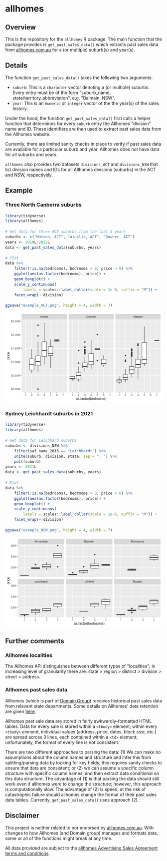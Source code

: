 # allhomes

## Overview

This is the repository for the `allhomes` R package. The main function that the package provides is `get_past_sales_data()` which extracts past sales data from [allhomes.com.au](allhomes.com.au) for a (or multiple) suburb(s) and year(s).

## Details

The function `get_past_sales_data()` takes the following two arguments:

- `suburb`: This is a `character` vector denoting a (or multiple) suburbs. Every entry must be of the form "suburb_name, state/territory_abbreviation", e.g. "Balmain, NSW".
- `year`: This is an `numeric` or `integer` vector of the the year(s) of the sales history.

Under the hood, the function `get_past_sales_data()` first calls a helper function that determines for every `suburb` entry the Allhomes "division" name and ID. These identifiers are then used to extract past sales data from the Allhomes website.

Currently, there are limited sanity checks in place to verify if past sales data are available for a particular suburb and year. Allhomes does not have data for all suburbs and years.

`allhomes` also provides two datasets `divisions_ACT` and `divisions_NSW` that list division names and IDs for all Allhomes divisions (suburbs) in the ACT and NSW, respectively.

## Example

### Three North Canberra suburbs

```r
library(tidyverse)
library(allhomes)

# Get data for three ACT suburbs from the last 5 years 
suburbs <- c("Watson, ACT", "Ainslie, ACT", "Downer, ACT")
years <- 2018L:2022L
data <- get_past_sales_data(suburbs, years)

# Plot
data %>%
    filter(!is.na(bedrooms), bedrooms > 0, price > 0) %>%
    ggplot(aes(as.factor(bedrooms), price)) +
    geom_boxplot() +
    scale_y_continuous(
        labels = scales::label_dollar(scale = 1e-6, suffix = "M")) +
    facet_wrap(~ division)

ggsave("example_ACT.png", height = 4, width = 7)
```

![](example_ACT.png)


### Sydney Leichhardt suburbs in 2021

```r
library(tidyverse)
library(allhomes)

# Get data for Leichhard suburbs
suburbs <- divisions_NSW %>%
    filter(sa3_name_2016 == "Leichhardt") %>%
    unite(suburb, division, state, sep = ", ") %>%
    pull(suburb)
years <- 2021L
data <- get_past_sales_data(suburbs, years)

# Plot
data %>%
    filter(!is.na(bedrooms), bedrooms > 0, price > 0) %>%
    ggplot(aes(as.factor(bedrooms), price)) +
    geom_boxplot() +
    scale_y_continuous(
        labels = scales::label_dollar(scale = 1e-6, suffix = "M")) +
    facet_wrap(~ division)

ggsave("example_NSW.png", height = 4, width = 7)
```

![](example_NSW.png)


## Further comments

### Allhomes localities

The Allhomes API distinguishes between different types of "localities"; in increasing level of granularity there are: state > region > district > division > street > address.


### Allhomes past sales data

Allhomes (which is part of [Domain Group](https://en.wikipedia.org/wiki/Domain_Group)) receives historical past sales data from relevant state departments. Some details on Allhomes' data retention are given [here](https://help.allhomes.com.au/hc/en-us/articles/360055268773-Removal-of-historical-sales-data).

Allhomes past sale data are stored in fairly awkwardly-formatted HTML tables. Data for every sale is stored within a `<tbody>` element; within every `<tbody>` element, individual values (address, price, dates, block size, etc.) are spread across 3 lines, each contained within a `<td>` element; unfortunately, the format of every line is not consistent.

There are two different approaches to parsing the data: (1) We can make no assumptions about the column names and structure and infer this from splitting/parsing data by looking for key fields; this requires sanity checks to ensure that data are consistent; or (2) we can assume a specific column structure with specific column names, and then extract data conditional on this data structure. The advantage of (1) is that parsing the data should still work even if allhomes were to change the structure; however, this approach is computationally slow. The advantage of (2) is speed, at the risk of catastrophic failure should allhomes change the format of their past sales data tables. Currently, `get_past_sales_data()` uses approach (2).


## Disclaimer

This project is neither related to nor endorsed by [allhomes.com.au](allhomes.com.au). With changes to how Allhomes (and Domain group) manages and formats data, some or all of the functions might break at any time.

All data provided are subject to the [allhomes Advertising Sales Agreement terms and conditions](https://www.allhomes.com.au/ah/advertising-terms/).

